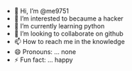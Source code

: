 - 👋 Hi, I’m @me9751
- 👀 I’m interested to becaume a hacker
- 🌱 I’m currently learning python
- 💞️ I’m looking to collaborate on github
- 📫 How to reach me in the knowledge
- 😄 Pronouns: ... none
- ⚡ Fun fact: ... happy 

<!---
me9751/me9751 is a ✨ special ✨ repository because its `README.md` (this file) appears on your GitHub profile.
You can click the Preview link to take a look at your changes.
--->
